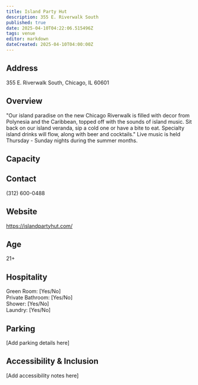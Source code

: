 ```yaml
---
title: Island Party Hut
description: 355 E. Riverwalk South
published: true
date: 2025-04-10T04:22:06.515496Z
tags: venue
editor: markdown
dateCreated: 2025-04-10T04:00:00Z
---
```


## Address

355 E. Riverwalk South, Chicago, IL 60601

## Overview

"Our island paradise on the new Chicago Riverwalk is filled with decor from Polynesia and the Caribbean, topped off with the sounds of island music. Sit back on our island veranda, sip a cold one or have a bite to eat. Specialty island drinks will flow, along with beer and cocktails." Live music is held Thursday - Sunday nights during the summer months.

## Capacity



## Contact

(312) 600-0488

## Website

https://islandpartyhut.com/

## Age

21+

## Hospitality

Green Room: [Yes/No]  
Private Bathroom: [Yes/No]  
Shower: [Yes/No]  
Laundry: [Yes/No]

## Parking

[Add parking details here]

## Accessibility & Inclusion

[Add accessibility notes here]
